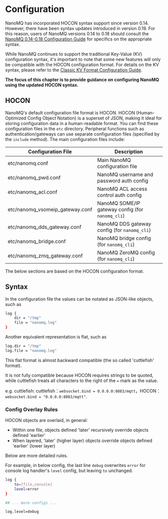 # Configuration

NanoMQ has incorporated HOCON syntax support since version 0.14. However, there have been syntax updates introduced in version 0.19. For this reason, users of NanoMQ versions 0.14 to 0.18 should consult the [NanoMQ 0.14-0.18 Configuration Guide](https://chat.openai.com/c/v014.md) for specifics on the appropriate syntax.

While NanoMQ continues to support the traditional Key-Value (KV) configuration syntax, it's important to note that some new features will only be compatible with the HOCON configuration format. For details on the KV syntax, please refer to the [Classic KV Format Configuration Guide](https://chat.openai.com/c/v013.md).

**The focus of this chapter is to provide guidance on configuring NanoMQ using the updated HOCON syntax.**

## HOCON

NanoMQ's default configuration file format is HOCON. HOCON (Human-Optimized Config Object Notation) is a superset of JSON, making it ideal for storing configuration data in a human-readable format. You can find these configuration files in the `etc` directory. Peripheral functions such as authentication/gateways can use separate configuration files (specified by the `include` method). The main configuration files include:

| Configuration File              | Description                                      |
| ------------------------------- | ------------------------------------------------ |
| etc/nanomq.conf                 | Main NanoMQ configuration file                   |
| etc/nanomq_pwd.conf             | NanoMQ username and password auth config         |
| etc/nanomq_acl.conf             | NanoMQ ACL access control auth config            |
| etc/nanomq_vsomeip_gateway.conf | NanoMQ SOME/IP gateway config (for `nanomq_cli`) |
| etc/nanomq_dds_gateway.conf     | NanoMQ DDS gateway config (for `nanomq_cli`)     |
| etc/nanomq_bridge.conf          | NanoMQ bridge config (for `nanomq_cli`)          |
| etc/nanomq_zmq_gateway.conf     | NanoMQ ZeroMQ config (for `nanomq_cli`)          |

The below sections are based on the HOCON configuration format. 

## Syntax

In the configuration file the values can be notated as JSON-like objects, such as

```bash
log {
    dir = "/tmp"
    file = "nanomq.log"
}
```

Another equivalent representation is flat, such as

```bash
log.dir = "/tmp"
log.file = "nanomq.log"
```

This flat format is almost backward compatible (the so called 'cuttlefish' format).

It is not fully compatible because HOCON requires strings to be quoted, while cuttlefish treats all characters to the right of the `=` mark as the value.

e.g. cuttlefish: cuttlefish：`websocket.bind = 0.0.0.0:8083/mqtt`，HOCON：`websocket.bind = "0.0.0.0:8083/mqtt"`.

### Config Overlay Rules

HOCON objects are overlaid, in general:

- Within one file, objects defined 'later' recursively override objects defined 'earlier'
- When layered, 'later' (higher layer) objects override objects defined 'earlier' (lower layer)

Below are more detailed rules.

For example, in below config, the last line `debug` overwrites `error` for
console log handler's `level` config, but leaving `to` unchanged.

```bash
log {
    to=[file,console]
    level=error
}

## ... more configs ...

log.level=debug
```

